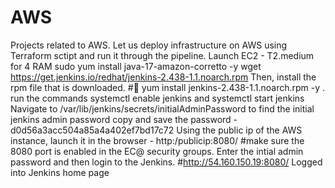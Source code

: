 # AWS
Projects related to AWS.
Let us deploy infrastructure on AWS using Terraform sctipt and run it through the pipeline. 
Launch EC2 - T2.medium for 4 RAM 
sudo yum install java-17-amazon-corretto -y
wget https://get.jenkins.io/redhat/jenkins-2.438-1.1.noarch.rpm 
Then, install the rpm file that is downloaded. #	yum install jenkins-2.438-1.1.noarch.rpm -y . 
run the commands systemctl enable jenkins and systemctl start jenkins 
Navigate to /var/lib/jenkins/secrets/initialAdminPassword to find the initial jenkins admin password
copy and save the password - d0d56a3acc504a85a4a402ef7bd17c72
Using the public ip of the AWS instance, launch it in the browser - http:/publicip:8080/ #make sure the 8080 port is enabled in the EC@ security groups. 
Enter the intial admin password and then login to the Jenkins. #http://54.160.150.19:8080/
Logged into Jenkins home page
